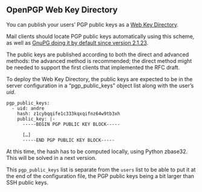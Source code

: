 
## OpenPGP Web Key Directory

You can publish your users’ PGP public keys as a [Web Key Directory](https://tools.ietf.org/html/draft-koch-openpgp-webkey-service).

Mail clients should locate PGP public keys automatically using this scheme, as well as [GnuPG doing it by default since
version 2.1.23](https://wiki.gnupg.org/WKD#Implementations).

The public keys are published according to both the direct and advanced methods: the advanced method is recommended; the
direct method might be needed to support the first clients that implemented the RFC draft.

To deploy the Web Key Directory, the public keys are expected to be in the server configuration in a “pgp_public_keys”
object list along with the user’s _uid_.

```
pgp_public_keys:
  - uid: andre
    hash: z1cybqqife1c333kqxqifnz64w9tb3xh
    public_key: |-
      -----BEGIN PGP PUBLIC KEY BLOCK-----

      […]
      -----END PGP PUBLIC KEY BLOCK-----
```

At this time, the hash has to be computed locally, using Python zbase32. This will be solved in a next version.

This `pgp_public_keys` list is separate from the `users` list to be able to put it at the end of the configuration file,
the PGP public keys being a bit larger than SSH public keys.
